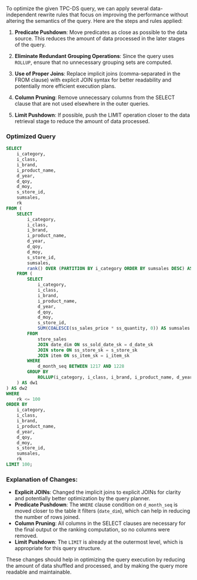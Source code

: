 To optimize the given TPC-DS query, we can apply several data-independent rewrite rules that focus on improving the performance without altering the semantics of the query. Here are the steps and rules applied:

1. **Predicate Pushdown**: Move predicates as close as possible to the data source. This reduces the amount of data processed in the later stages of the query.

2. **Eliminate Redundant Grouping Operations**: Since the query uses `ROLLUP`, ensure that no unnecessary grouping sets are computed.

3. **Use of Proper Joins**: Replace implicit joins (comma-separated in the FROM clause) with explicit JOIN syntax for better readability and potentially more efficient execution plans.

4. **Column Pruning**: Remove unnecessary columns from the SELECT clause that are not used elsewhere in the outer queries.

5. **Limit Pushdown**: If possible, push the LIMIT operation closer to the data retrieval stage to reduce the amount of data processed.

### Optimized Query

```sql
SELECT 
    i_category, 
    i_class, 
    i_brand, 
    i_product_name, 
    d_year, 
    d_qoy, 
    d_moy, 
    s_store_id, 
    sumsales, 
    rk
FROM (
    SELECT 
        i_category, 
        i_class, 
        i_brand, 
        i_product_name, 
        d_year, 
        d_qoy, 
        d_moy, 
        s_store_id, 
        sumsales, 
        rank() OVER (PARTITION BY i_category ORDER BY sumsales DESC) AS rk
    FROM (
        SELECT 
            i_category, 
            i_class, 
            i_brand, 
            i_product_name, 
            d_year, 
            d_qoy, 
            d_moy, 
            s_store_id, 
            SUM(COALESCE(ss_sales_price * ss_quantity, 0)) AS sumsales
        FROM 
            store_sales
            JOIN date_dim ON ss_sold_date_sk = d_date_sk
            JOIN store ON ss_store_sk = s_store_sk
            JOIN item ON ss_item_sk = i_item_sk
        WHERE 
            d_month_seq BETWEEN 1217 AND 1228
        GROUP BY 
            ROLLUP(i_category, i_class, i_brand, i_product_name, d_year, d_qoy, d_moy, s_store_id)
    ) AS dw1
) AS dw2
WHERE 
    rk <= 100
ORDER BY 
    i_category, 
    i_class, 
    i_brand, 
    i_product_name, 
    d_year, 
    d_qoy, 
    d_moy, 
    s_store_id, 
    sumsales, 
    rk
LIMIT 100;
```

### Explanation of Changes:
- **Explicit JOINs**: Changed the implicit joins to explicit JOINs for clarity and potentially better optimization by the query planner.
- **Predicate Pushdown**: The `WHERE` clause condition on `d_month_seq` is moved closer to the table it filters (`date_dim`), which can help in reducing the number of rows joined.
- **Column Pruning**: All columns in the SELECT clauses are necessary for the final output or the ranking computation, so no columns were removed.
- **Limit Pushdown**: The `LIMIT` is already at the outermost level, which is appropriate for this query structure.

These changes should help in optimizing the query execution by reducing the amount of data shuffled and processed, and by making the query more readable and maintainable.